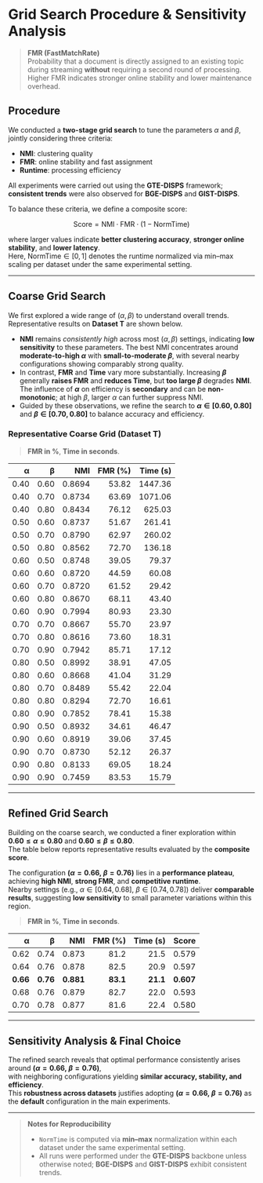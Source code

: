 # Grid Search Procedure & Sensitivity Analysis

> **FMR (FastMatchRate)**  
> Probability that a document is directly assigned to an existing topic during streaming **without** requiring a second round of processing. Higher FMR indicates stronger online stability and lower maintenance overhead.

## Procedure

We conducted a **two-stage grid search** to tune the parameters $\alpha$ and $\beta$, jointly considering three criteria:  
- **NMI**: clustering quality  
- **FMR**: online stability and fast assignment  
- **Runtime**: processing efficiency

All experiments were carried out using the **GTE-DISPS** framework; **consistent trends** were also observed for **BGE-DISPS** and **GIST-DISPS**.

To balance these criteria, we define a composite score:

$$
\mathrm{Score} = \mathrm{NMI}\cdot \mathrm{FMR} \cdot \bigl(1-\mathrm{NormTime}\bigr)
$$

where larger values indicate **better clustering accuracy**, **stronger online stability**, and **lower latency**.  
Here, $\mathrm{NormTime}\in[0,1]$ denotes the runtime normalized via min–max scaling per dataset under the same experimental setting.

---

## Coarse Grid Search

We first explored a wide range of $(\alpha, \beta)$ to understand overall trends.  
Representative results on **Dataset T** are shown below.

- **NMI** remains *consistently high* across most $(\alpha,\beta)$ settings, indicating **low sensitivity** to these parameters. The best NMI concentrates around **moderate-to-high $\alpha$** with **small-to-moderate $\beta$**, with several nearby configurations showing comparably strong quality.  
- In contrast, **FMR** and **Time** vary more substantially. Increasing **$\beta$** generally **raises FMR** and **reduces Time**, but **too large $\beta$** degrades **NMI**. The influence of **$\alpha$** on efficiency is **secondary** and can be **non-monotonic**; at high $\beta$, larger $\alpha$ can further suppress NMI.  
- Guided by these observations, we refine the search to **$\alpha \in [0.60, 0.80]$** and **$\beta \in [0.70, 0.80]$** to balance accuracy and efficiency.

### Representative Coarse Grid (Dataset T)

> **FMR in %**, **Time in seconds**.

| α | β | NMI | FMR (%) | Time (s) |
|---:|---:|---:|---:|---:|
| 0.40 | 0.60 | 0.8694 | 53.82 | 1447.36 |
| 0.40 | 0.70 | 0.8734 | 63.69 | 1071.06 |
| 0.40 | 0.80 | 0.8434 | 76.12 | 625.03 |
| 0.50 | 0.60 | 0.8737 | 51.67 | 261.41 |
| 0.50 | 0.70 | 0.8790 | 62.97 | 260.02 |
| 0.50 | 0.80 | 0.8562 | 72.70 | 136.18 |
| 0.60 | 0.50 | 0.8748 | 39.05 | 79.37 |
| 0.60 | 0.60 | 0.8720 | 44.59 | 60.08 |
| 0.60 | 0.70 | 0.8720 | 61.52 | 29.42 |
| 0.60 | 0.80 | 0.8670 | 68.11 | 43.40 |
| 0.60 | 0.90 | 0.7994 | 80.93 | 23.30 |
| 0.70 | 0.70 | 0.8667 | 55.70 | 23.97 |
| 0.70 | 0.80 | 0.8616 | 73.60 | 18.31 |
| 0.70 | 0.90 | 0.7942 | 85.71 | 17.12 |
| 0.80 | 0.50 | 0.8992 | 38.91 | 47.05 |
| 0.80 | 0.60 | 0.8668 | 41.04 | 31.29 |
| 0.80 | 0.70 | 0.8489 | 55.42 | 22.04 |
| 0.80 | 0.80 | 0.8294 | 72.70 | 16.61 |
| 0.80 | 0.90 | 0.7852 | 78.41 | 15.38 |
| 0.90 | 0.50 | 0.8932 | 34.61 | 46.47 |
| 0.90 | 0.60 | 0.8919 | 39.06 | 37.45 |
| 0.90 | 0.70 | 0.8730 | 52.12 | 26.37 |
| 0.90 | 0.80 | 0.8133 | 69.05 | 18.24 |
| 0.90 | 0.90 | 0.7459 | 83.53 | 15.79 |

---

## Refined Grid Search

Building on the coarse search, we conducted a finer exploration within  
**$0.60 \le \alpha \le 0.80$** and **$0.60 \le \beta \le 0.80$**.  
The table below reports representative results evaluated by the **composite score**.

The configuration **$(\alpha=0.66,\ \beta=0.76)$** lies in a **performance plateau**, achieving **high NMI**, **strong FMR**, and **competitive runtime**.  
Nearby settings (e.g., $\alpha \in [0.64, 0.68]$, $\beta \in [0.74, 0.78]$) deliver **comparable results**, suggesting **low sensitivity** to small parameter variations within this region.

> **FMR in %**, **Time in seconds**.

| α | β | NMI | FMR (%) | Time (s) | Score |
|---:|---:|---:|---:|---:|---:|
| 0.62 | 0.74 | 0.873 | 81.2 | 21.5 | 0.579 |
| 0.64 | 0.76 | 0.878 | 82.5 | 20.9 | 0.597 |
| **0.66** | **0.76** | **0.881** | **83.1** | **21.1** | **0.607** |
| 0.68 | 0.76 | 0.879 | 82.7 | 22.0 | 0.593 |
| 0.70 | 0.78 | 0.877 | 81.6 | 22.4 | 0.580 |

---

## Sensitivity Analysis & Final Choice

The refined search reveals that optimal performance consistently arises around **$(\alpha=0.66,\ \beta=0.76)$**,  
with neighboring configurations yielding **similar accuracy, stability, and efficiency**.  
This **robustness across datasets** justifies adopting **$(\alpha=0.66,\ \beta=0.76)$** as the **default** configuration in the main experiments.

---

> **Notes for Reproducibility**  
> - `NormTime` is computed via **min–max** normalization within each dataset under the same experimental setting.  
> - All runs were performed under the **GTE-DISPS** backbone unless otherwise noted; **BGE-DISPS** and **GIST-DISPS** exhibit consistent trends.

